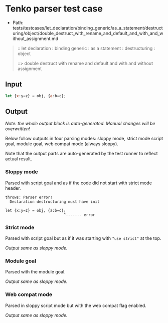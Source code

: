 # Tenko parser test case

- Path: tests/testcases/let_declaration/binding_generic/as_a_statement/destructuring/object/double_destruct_with_rename_and_default_and_with_and_without_assignment.md

> :: let declaration : binding generic : as a statement : destructuring : object
>
> ::> double destruct with rename and default and with and without assignment

## Input

`````js
let {x:y=z} = obj, {a:b=c};
`````

## Output

_Note: the whole output block is auto-generated. Manual changes will be overwritten!_

Below follow outputs in four parsing modes: sloppy mode, strict mode script goal, module goal, web compat mode (always sloppy).

Note that the output parts are auto-generated by the test runner to reflect actual result.

### Sloppy mode

Parsed with script goal and as if the code did not start with strict mode header.

`````
throws: Parser error!
  Declaration destructuring must have init

let {x:y=z} = obj, {a:b=c};
                          ^------- error
`````

### Strict mode

Parsed with script goal but as if it was starting with `"use strict"` at the top.

_Output same as sloppy mode._

### Module goal

Parsed with the module goal.

_Output same as sloppy mode._

### Web compat mode

Parsed in sloppy script mode but with the web compat flag enabled.

_Output same as sloppy mode._
